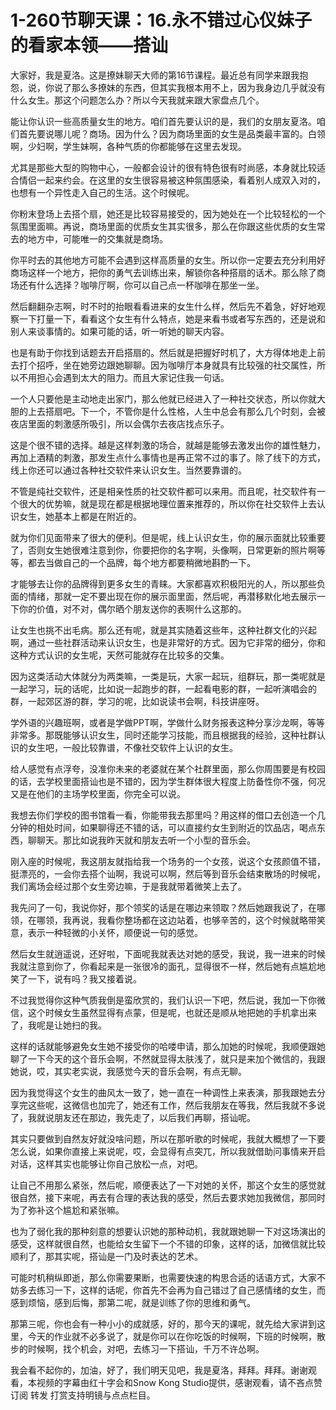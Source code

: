 # 1-260节聊天课：16.永不错过心仪妹子的看家本领——搭讪

大家好，我是夏洛。这是撩妹聊天大师的第16节课程。最近总有同学来跟我抱怨，说，你说了那么多撩妹的东西，但其实我根本用不上，因为我身边几乎就没有什么女生。那这个问题怎么办？所以今天我就来跟大家盘点几个。

能让你认识一些高质量女生的地方。咱们首先要认识的是，我们的女朋友夏洛。咱们首先要说哪儿呢？商场。因为什么？因为商场里面的女生是品类最丰富的。白领啊，少妇啊，学生妹啊，各种气质的你都能够在这里去发现。

尤其是那些大型的购物中心，一般都会设计的很有特色很有时尚感，本身就比较适合情侣一起来约会。在这里的女生很容易被这种氛围感染，看着别人成双入对的，也想有一个异性走入自己的生活。这个时候呢。

你粉末登场上去搭个扇，她还是比较容易接受的，因为她处在一个比较轻松的一个氛围里面嘛。再说，商场里面的优质女生其实很多，那么在你跟这些优质的女生常去的地方中，可能唯一的交集就是商场。

你平时去的其他地方可能不会遇到这样高质量的女生。所以你一定要去充分利用好商场这样一个地方，把你的勇气去训练出来，解锁你各种搭扇的话术。那么除了商场还有什么选择？咖啡厅啊，你可以自己点一杯咖啡在那坐一坐。

然后翻翻杂志啊，时不时的抬眼看看进来的女生什么样，然后先不着急，好好地观察一下打量一下，看看这个女生有什么特点，她是来看书或者写东西的，还是说和别人来谈事情的。如果可能的话，听一听她的聊天内容。

也是有助于你找到话题去开启搭扇的。然后就是把握好时机了，大方得体地走上前去打个招呼，坐在她旁边跟她聊聊。因为咖啡厅本身就具有比较强的社交属性，所以不用担心会遇到太大的阻力。而且大家记住我一句话。

一个人只要他是主动地走出家门，那么他就已经进入了一种社交状态，所以你就大胆的上去搭扇吧。下一个，不管你是什么性格，人生中总会有那么几个时刻，会被夜店里面的刺激感所吸引，所以会偶尔去夜店找点乐子。

这是个很不错的选择。越是这样刺激的场合，就越是能够去激发出你的雄性魅力，再加上酒精的刺激，那发生点什么事情也是再正常不过的事了。除了线下的方式，线上你还可以通过各种社交软件来认识女生。当然要靠谱的。

不管是纯社交软件，还是相亲性质的社交软件都可以来用。而且呢，社交软件有一个很大的优势嘛，就是现在都是根据地理位置来推荐的，所以你在社交软件上去认识女生，她基本上都是在附近的。

就为你们见面带来了很大的便利。但是呢，线上认识女生，你的展示面就比较重要了，否则女生她很难注意到你，你要把你的名字啊，头像啊，日常更新的照片啊等等，都去当做自己的一个品牌，每个地方都要稍微地斟酌一下。

才能够去让你的品牌得到更多女生的青睐。大家都喜欢积极阳光的人，所以那些负面的情绪，那就一定不要出现在你的展示面里面，然后呢，再潜移默化地去展示一下你的价值，对不对，偶尔晒个朋友送你的表啊什么这那的。

让女生也挑不出毛病。那么还有呢，就是其实随着这些年，这种社群文化的兴起啊，通过一些社群活动来认识女生，也是非常好的方式。因为它非常的细分，你和这种方式认识的女生呢，天然可能就存在比较多的交集。

因为这类活动大体就分为两类嘛，一类是玩，大家一起玩，组群玩，那一类呢就是一起学习，玩的话呢，比如说一起跑步的群，一起看电影的群，一起听演唱会的群，一起郊区游的群，学习的呢，比如说读书会啊，科技讲座呀。

学外语的兴趣班啊，或者是学做PPT啊，学做什么财务报表这种分享沙龙啊，等等非常多。那既能够认识女生，同时还能学习技能，而且根据我的经验，这种社群认识的女生吧，一般比较靠谱，不像社交软件上认识的女生。

给人感觉有点浮夸，没准你未来的老婆就在某个社群里面，那么你周围要是有校园的话，去学校里面搭讪也是不错的，因为学生群体很大程度上防备性你不强，何况又是在他们的主场学校里面，你完全可以说。

我想去你们学校的图书馆看一看，你能带我去那里吗？用这样的借口去创造一个几分钟的相处时间，如果聊得还不错的话，可以直接约女生到附近的饮品店，喝点东西，聊聊天。那比如说我昨天就和朋友去听一个小型的音乐会。

刚入座的时候呢，我这朋友就指给我一个场务的一个女孩，说这个女孩颜值不错，挺漂亮的，一会你去搭个讪啊，我说可以啊，然后等到音乐会结束散场的时候呢，我们离场会经过那个女生旁边嘛，于是我就带着微笑上去了。

我先问了一句，我说你好，那个领奖的话是在哪边来领取？然后她跟我说了，在哪领，在哪领，我再说，我看你整场都在这边站着，也够辛苦的，这个时候就略带笑意，表示一种轻微的小关怀，顺便说一句的感觉。

然后女生就逍遥说，还好啦，下面呢我就表达对她的感受，我说，我一进来的时候我就注意到你了，你看起来是一张很冷的面孔，显得很不一样，然后她有点尴尬地笑了一下，说有吗？我又接着说。

不过我觉得你这种气质我倒是蛮欣赏的，我们认识一下吧，然后说，我加一下你微信，这个时候女生虽然显得有点蒙，但是呢，也就还是顺从地把她的手机拿出来了，我呢是让她扫的我。

这样的话就能够避免女生她不接受你的哈喽申请，那么加她的时候呢，我顺便跟她聊了一下今天的这个音乐会啊，不然就显得太肤浅了，就只是来加个微信的，我跟她说，哎，其实老实说，我感觉今天的音乐会啊，有点无聊。

因为我觉得这个女生的曲风太一致了，她一直在一种调性上来表演，那我跟她去分享完这些呢，这微信也加完了，她还有工作，然后我朋友在等我，然后我就不多说了，我就说朋友还在那边，我先走了，以后我们再聊，搭讪呢。

其实只要做到自然友好就没啥问题，所以在那听歌的时候呢，我就大概想了一下要怎么说，如果你直接上来说呢，哎，会显得有点突兀，所以我就借助问事情来开启对话，这样其实也能够让你自己放松一点，对吧。

让自己不用那么紧张，然后呢，顺便表达了一下对她的关怀，那这个女生的感觉就很自然，接下来呢，再去有合理的表达我的感受，然后去要求她加我微信，那同时为了弥补这个尴尬和紧张嘛。

也为了弱化我的那种刻意的想要认识她的那种动机，我就跟她聊一下对这场演出的感受，这样就很自然，也能给女生留下一个不错的印象，这样的话，加微信就比较顺利了，那其实呢，搭讪是一门及时表达的艺术。

可能时机稍纵即逝，那么你需要果断，也需要快速的构思合适的话语方式，大家不妨多去练习一下，这样的话呢，你首先不会再为自己错过了自己感情绪的女生，而感到烦恼，感到后悔，那第二呢，就是训练了你的思维和勇气。

那第三呢，你也会有一种小小的成就感，好的，那今天的课呢，就先给大家讲到这里，今天的作业就不必多说了，就是你可以在你吃饭的时候啊，下班的时候啊，散步的时候啊，找个机会，对吧，去练习一下搭讪，千万不许怂啊。

我会看不起你的，加油，好了，我们明天见吧，我是夏洛，拜拜。拜拜。谢谢观看，本视频的字幕由红十字会和Snow Kong Studio提供，感谢观看，请不吝点赞 订阅 转发 打赏支持明镜与点点栏目。

